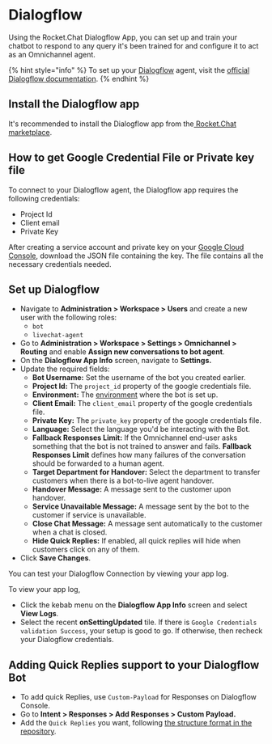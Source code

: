 # Dialogflow

Using the Rocket.Chat Dialogflow App, you can set up and train your chatbot to respond to any query it's been trained for and configure it to act as an Omnichannel agent.

{% hint style="info" %}
To set up your [Dialogflow](https://cloud.google.com/dialogflow) agent, visit the [official Dialogflow documentation](https://cloud.google.com/dialogflow/docs).
{% endhint %}

## Install the Dialogflow app

It's recommended to install the Dialogflow app from the[ Rocket.Chat marketplace](https://docs.rocket.chat/extend-rocket.chat-capabilities/rocket.chat-marketplace/rocket.chat-public-apps-guides/omnichannel-apps/dialogflow-app#install-dialogflow-app).

## How to get Google Credential File or Private key file

To connect to your Dialogflow agent, the Dialogflow app requires the  following credentials:

* Project Id&#x20;
* Client email&#x20;
* Private Key

After creating a service account and private key on your [Google Cloud Console](https://console.cloud.google.com/), download the JSON file containing the key. The file contains all the necessary credentials needed.

## Set up Dialogflow

* Navigate to **Administration > Workspace > Users** and create a new user with the following roles:&#x20;
  * `bot`
  * `livechat-agent`
* Go to **Administration > Workspace > Settings > Omnichannel > Routing** and enable **Assign new conversations to bot agent**.
* On the **Dialogflow App Info** screen, navigate to **Settings.**
* Update the required fields:
  * **Bot Username:** Set the username of the bot you created earlier.
  * **Project Id:** The `project_id` property of the google credentials file.
  * **Environment:** The [environment](https://cloud.google.com/dialogflow/es/docs/agents-versions) where the bot is set up.
  * **Client Email:** The `client_email`  property of the google credentials file.
  * **Private Key:** The `private_key` property of the google credentials file.
  * **Language:** Select the language you'd be interacting with the Bot.
  * **Fallback Responses Limit:** If the Omnichannel end-user asks something that the bot is not trained to answer and fails. **Fallback Responses Limit** defines how many failures of the conversation should be forwarded to a human agent.
  * **Target Department for Handover:** Select the department to transfer customers when there is a bot-to-live agent handover.
  * **Handover Message:** A message sent to the customer upon handover.
  * **Service Unavailable Message:** A message sent by the bot to the customer if service is unavailable.
  * **Close Chat Message:** A message sent automatically to the customer when a chat is closed.
  * **Hide Quick Replies:** If enabled, all quick replies will hide when customers click on any of them.
* Click **Save Changes**.

You can test your Dialogflow Connection by viewing your app log.&#x20;

To view your app log,&#x20;

* Click the kebab menu on the **Dialogflow App Info** screen and select **View Logs**.&#x20;
* Select the recent **onSettingUpdated** tile. If there is `Google Credentials validation Success`, your setup is good to go. If otherwise, then recheck your Dialogflow credentials.

## Adding Quick Replies support to your Dialogflow Bot

* To add quick Replies, use  `Custom-Payload` for Responses on Dialogflow Console.&#x20;
* Go to **Intent > Responses > Add Responses > Custom Payload.**&#x20;
* Add the `Quick Replies` you want, following [the structure format in the repository](https://github.com/RocketChat/Apps.Dialogflow/blob/master/docs/QuickReplies.md).
